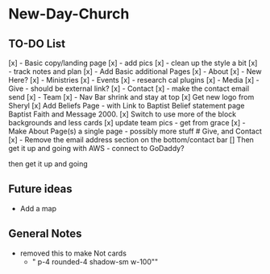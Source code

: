 # New-Day-Church

## TO-DO List
[x] - Basic copy/landing page
[x] - add pics
[x] - clean up the style a bit
[x] - track notes and plan
[x] - Add Basic additional Pages
    [x] - About
    [x] - New Here?
    [x] - Ministries
    [x] - Events
        [x] - research cal plugins
    [x] - Media
    [x] - Give
        - should be external link?
    [x] - Contact
        [x] - make the contact email send
    [x] - Team
[x] - Nav Bar shrink and stay at top
[x] Get new logo from Sheryl
[x] Add Beliefs Page
    - with Link to Baptist Belief statement page Baptist Faith and Message 2000.
[x] Switch to use more of the block backgrounds and less cards
[x] update team pics
    - get from grace
[x] - Make About Page(s) a single page
    - possibly more stuff # Give, and Contact
[x] - Remove the email address section on the bottom/contact bar
[] Then get it up and going with AWS
    - connect to GoDaddy?

then get it up and going

## Future ideas
- Add a map


## General Notes
- removed this to make Not cards
    - " p-4 rounded-4 shadow-sm w-100""